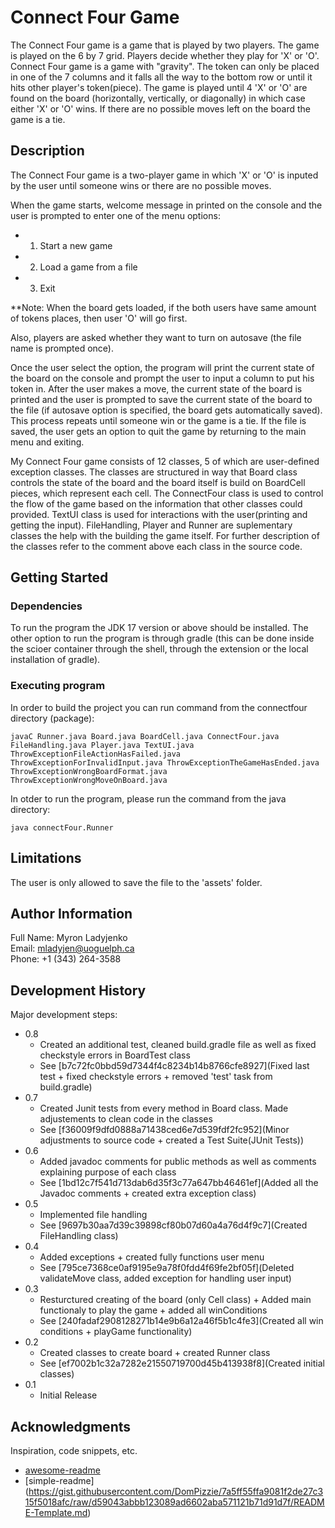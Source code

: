 # Connect Four Game

The Connect Four game is a game that is played by two players. The game is played on the 6 by 7 grid. Players decide whether they play for 'X' or 'O'. Connect Four game is a game with "gravity". The token can only be placed in one of the 7 columns and it falls all the way to the bottom row or until it hits other player's token(piece). The game is played until 4 'X' or 'O' are found on the board (horizontally, vertically, or diagonally) in which case either 'X' or 'O' wins. If there are no possible moves left on the board the game is a tie.

## Description

The Connect Four game is a two-player game in which 'X' or 'O' is inputed by the user until someone wins or there are no possible moves.

When the game starts, welcome message in printed on the console and the user is prompted to enter one of the menu options:
* 1) Start a new game
* 2) Load a game from a file
* 3) Exit

**Note: When the board gets loaded, if the both users have same amount of tokens places, then user 'O' will go first.

Also, players are asked whether they want to turn on autosave (the file name is prompted once).

Once the user select the option, the program will print the current state of the board on the console and prompt the user to input a column to put his token in. After the user makes a move, the current state of the board is printed and the user is prompted to save the current state of the board to the file (if autosave option is specified, the board gets automatically saved). This process repeats until someone win or the game is a tie. If the file is saved, the user gets an option to quit the game by returning to the main menu and exiting.

My Connect Four game consists of 12 classes, 5 of which are user-defined exception classes. The classes are structured in way that Board class controls the state of the board and the board itself is build on BoardCell pieces, which represent each cell. The ConnectFour class is used to control the flow of the game based on the information that other classes could provided. TextUI class is used for interactions with the user(printing and getting the input). FileHandling, Player and Runner are suplementary classes the help with the building the game itself. For further description of the classes refer to the comment above each class in the source code.

## Getting Started

### Dependencies

To run the program the JDK 17 version or above should be installed. 
The other option to run the program is through gradle (this can be done inside the scioer container through the shell, through the extension or the local installation of gradle).

### Executing program

In order to build the project you can run command from the connectfour directory (package):
```
javaC Runner.java Board.java BoardCell.java ConnectFour.java FileHandling.java Player.java TextUI.java ThrowExceptionFileActionHasFailed.java ThrowExceptionForInvalidInput.java ThrowExceptionTheGameHasEnded.java ThrowExceptionWrongBoardFormat.java ThrowExceptionWrongMoveOnBoard.java
```

In otder to run the program, please run the command from the java directory:
```
java connectFour.Runner
```

## Limitations

The user is only allowed to save the file to the 'assets' folder.

## Author Information

Full Name: Myron Ladyjenko\
Email: mladyjen@uoguelph.ca\
Phone: +1 (343) 264-3588

## Development History

Major development steps:

* 0.8
    * Created an additional test, cleaned build.gradle file as well as fixed checkstyle errors in BoardTest class
    * See [b7c72fc0bbd59d7344f4c8234b14b8766cfe8927](Fixed last test + fixed checkstyle errors + removed 'test' task from build.gradle)
* 0.7
    * Created Junit tests from every method in Board class. Made adjustements to clean code in the classes
    * See [f36009f9dfd0888a71438ced6e7d539fdf2fc952](Minor adjustments to source code + created a Test Suite(JUnit Tests))
* 0.6
    * Added javadoc comments for public methods as well as comments explaining purpose of each class
    * See [1bd12c7f541d713dab6d35f3c77a647bb46461ef](Added all the Javadoc comments + created extra exception class)
* 0.5
    * Implemented file handling
    * See [9697b30aa7d39c39898cf80b07d60a4a76d4f9c7](Created FileHandling class)
* 0.4
    * Added exceptions + created fully functions user menu
    * See [795ce7368ce0af9195e9a78f0fdd4f69fe2bf05f](Deleted validateMove class, added exception for handling user input)
* 0.3
    * Resturctured creating of the board (only Cell class) + Added main functionaly to play the game + added all winConditions
    * See [240fadaf2908128271b14e9b6a12a46f5b1c4fe3](Created all win conditions + playGame functionality)
* 0.2
    * Created classes to create board + created Runner class
    * See [ef7002b1c32a7282e21550719700d45b413938f8](Created initial classes)
* 0.1
    * Initial Release

## Acknowledgments

Inspiration, code snippets, etc.
* [awesome-readme](https://github.com/matiassingers/awesome-readme)
* [simple-readme] (https://gist.githubusercontent.com/DomPizzie/7a5ff55ffa9081f2de27c315f5018afc/raw/d59043abbb123089ad6602aba571121b71d91d7f/README-Template.md)




